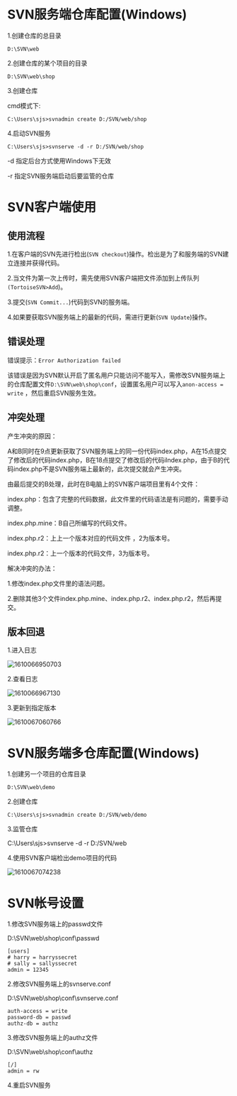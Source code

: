 # SVN服务端仓库配置(Windows)

1.创建仓库的总目录

`D:\SVN\web`

2.创建仓库的某个项目的目录

`D:\SVN\web\shop`

3.创建仓库

cmd模式下:

`C:\Users\sjs>svnadmin create D:/SVN/web/shop`

4.启动SVN服务

`C:\Users\sjs>svnserve -d -r D:/SVN/web/shop`

-d 指定后台方式使用Windows下无效

-r 指定SVN服务端启动后要监管的仓库

# SVN客户端使用

## 使用流程

1.在客户端的SVN先进行检出(`SVN checkout`)操作。检出是为了和服务端的SVN建立连接并获得代码。

2.当文件为第一次上传时，需先使用SVN客户端把文件添加到上传队列`(TortoiseSVN>Add`)。

3.提交(`SVN Commit...`)代码到SVN的服务端。

4.如果要获取SVN服务端上的最新的代码，需进行更新(`SVN Update`)操作。

## 错误处理

错误提示：`Error	Authorization failed`

该错误是因为SVN默认开启了匿名用户只能访问不能写入，需修改SVN服务端上的仓库配置文件`D:\SVN\web\shop\conf`，设置匿名用户可以写入`anon-access = write` ，然后重启SVN服务生效。

## 冲突处理

产生冲突的原因：

A和B同时在9点更新获取了SVN服务端上的同一份代码index.php，A在15点提交了修改后的代码index.php，B在18点提交了修改后的代码ilndex.php，由于B的代码index.php不是SVN服务端上最新的，此次提交就会产生冲突。

由最后提交的B处理，此时在B电脑上的SVN客户端项目里有4个文件：

index.php：包含了完整的代码数据，此文件里的代码语法是有问题的，需要手动调整。

index.php.mine：B自己所编写的代码文件。

index.php.r2：上上一个版本对应的代码文件 ，2为版本号。

index.php.r2：上一个版本的代码文件，3为版本号。

解决冲突的办法：

1.修改index.php文件里的语法问题。

2.删除其他3个文件index.php.mine、index.php.r2、index.php.r2，然后再提交。

## 版本回退

1.进入日志

![1610066950703](assets/1610066950703.png)

2.查看日志

![1610066967130](assets/1610066967130.png)

3.更新到指定版本

![1610067060766](assets/1610067060766.png)

# SVN服务端多仓库配置(Windows)

1.创建另一个项目的仓库目录

`D:\SVN\web\demo`

2.创建仓库

`C:\Users\sjs>svnadmin create D:/SVN/web/demo`

3.监管仓库

C:\Users\sjs>svnserve -d -r D:/SVN/web

4.使用SVN客户端检出demo项目的代码

![1610067074238](assets/1610067074238.png)

# SVN帐号设置

1.修改SVN服务端上的passwd文件

D:\SVN\web\shop\conf\passwd

```
[users]
# harry = harryssecret
# sally = sallyssecret
admin = 12345
```

2.修改SVN服务端上的svnserve.conf

D:\SVN\web\shop\conf\svnserve.conf

```
auth-access = write 
password-db = passwd 
authz-db = authz 
```

3.修改SVN服务端上的authz文件

D:\SVN\web\shop\conf\authz

```
[/]
admin = rw
```

4.重启SVN服务